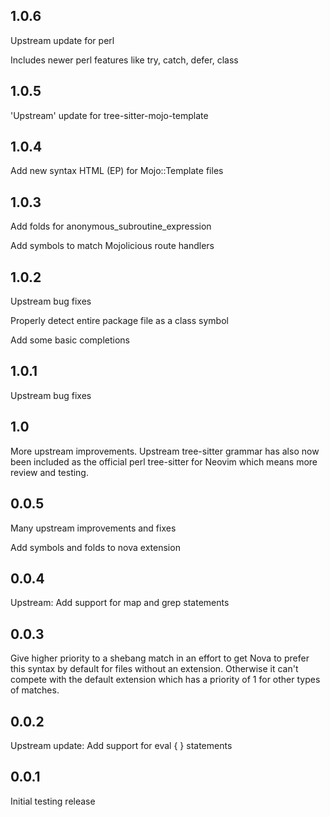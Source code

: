## 1.0.6

Upstream update for perl

Includes newer perl features like try, catch, defer, class

## 1.0.5

'Upstream' update for tree-sitter-mojo-template

## 1.0.4

Add new syntax HTML (EP) for Mojo::Template files

## 1.0.3

Add folds for anonymous_subroutine_expression

Add symbols to match Mojolicious route handlers

## 1.0.2

Upstream bug fixes

Properly detect entire package file as a class symbol

Add some basic completions

## 1.0.1

Upstream bug fixes

## 1.0

More upstream improvements. Upstream tree-sitter grammar has also  now been included as the official perl tree-sitter for Neovim which means more review and testing.

## 0.0.5

Many upstream improvements and fixes

Add symbols and folds to nova extension

## 0.0.4

Upstream: Add support for map and grep statements

## 0.0.3

Give higher priority to a shebang match in an effort to get Nova to prefer this syntax by default for files without an extension. Otherwise it can't compete with the default extension which has a priority of 1 for other types of matches.

## 0.0.2

Upstream update: Add support for eval { } statements

## 0.0.1

Initial testing release
